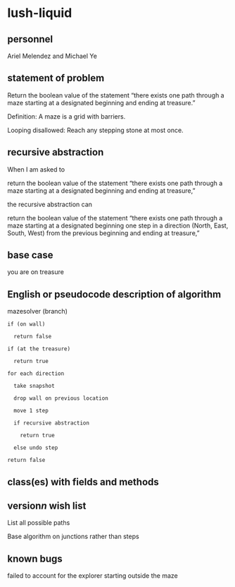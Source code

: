 # lush-liquid
## personnel
Ariel Melendez and Michael Ye
## statement of problem
Return the boolean value of the statement “there exists one path through a maze starting at a designated beginning and ending at treasure.”

Definition: A maze is a grid with barriers.

Looping disallowed: Reach any stepping stone at most once.
## recursive abstraction
When I am asked to 

  return the boolean value of the statement “there exists one path through a maze starting at a designated beginning and ending at treasure,”
  
the recursive abstraction can

  return the boolean value of the statement “there exists one path through a maze starting at a designated beginning one step in a direction (North, East, South, West) from the previous beginning and ending at treasure,”
## base case
you are on treasure
## English or pseudocode description of algorithm
mazesolver (branch)

    if (on wall)
    
      return false
    
    if (at the treasure)

      return true
  
    for each direction

      take snapshot

      drop wall on previous location

      move 1 step
  
      if recursive abstraction
  
        return true
  
      else undo step
  
    return false
## class(es) with fields and methods


## version*n* wish list
List all possible paths

Base algorithm on junctions rather than steps

## known bugs
failed to account for the explorer starting outside the maze

